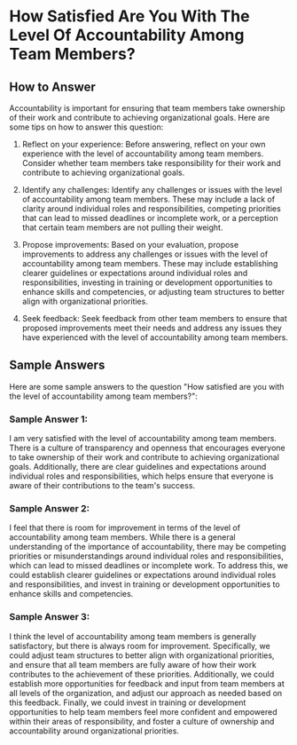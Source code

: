 How Satisfied Are You With The Level Of Accountability Among Team Members?
=================================================================================================

How to Answer
-------------

Accountability is important for ensuring that team members take ownership of their work and contribute to achieving organizational goals. Here are some tips on how to answer this question:

1. Reflect on your experience: Before answering, reflect on your own experience with the level of accountability among team members. Consider whether team members take responsibility for their work and contribute to achieving organizational goals.

2. Identify any challenges: Identify any challenges or issues with the level of accountability among team members. These may include a lack of clarity around individual roles and responsibilities, competing priorities that can lead to missed deadlines or incomplete work, or a perception that certain team members are not pulling their weight.

3. Propose improvements: Based on your evaluation, propose improvements to address any challenges or issues with the level of accountability among team members. These may include establishing clearer guidelines or expectations around individual roles and responsibilities, investing in training or development opportunities to enhance skills and competencies, or adjusting team structures to better align with organizational priorities.

4. Seek feedback: Seek feedback from other team members to ensure that proposed improvements meet their needs and address any issues they have experienced with the level of accountability among team members.

Sample Answers
--------------

Here are some sample answers to the question "How satisfied are you with the level of accountability among team members?":

### Sample Answer 1:

I am very satisfied with the level of accountability among team members. There is a culture of transparency and openness that encourages everyone to take ownership of their work and contribute to achieving organizational goals. Additionally, there are clear guidelines and expectations around individual roles and responsibilities, which helps ensure that everyone is aware of their contributions to the team's success.

### Sample Answer 2:

I feel that there is room for improvement in terms of the level of accountability among team members. While there is a general understanding of the importance of accountability, there may be competing priorities or misunderstandings around individual roles and responsibilities, which can lead to missed deadlines or incomplete work. To address this, we could establish clearer guidelines or expectations around individual roles and responsibilities, and invest in training or development opportunities to enhance skills and competencies.

### Sample Answer 3:

I think the level of accountability among team members is generally satisfactory, but there is always room for improvement. Specifically, we could adjust team structures to better align with organizational priorities, and ensure that all team members are fully aware of how their work contributes to the achievement of these priorities. Additionally, we could establish more opportunities for feedback and input from team members at all levels of the organization, and adjust our approach as needed based on this feedback. Finally, we could invest in training or development opportunities to help team members feel more confident and empowered within their areas of responsibility, and foster a culture of ownership and accountability around organizational priorities.
